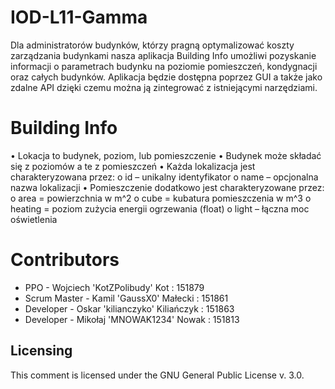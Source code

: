 # IOD-L11-Gamma
Dla administratorów budynków, którzy pragną optymalizować koszty zarządzania budynkami  nasza aplikacja Building Info umożliwi pozyskanie informacji o parametrach budynku na poziomie pomieszczeń, kondygnacji oraz całych budynków. Aplikacja będzie dostępna poprzez GUI a także jako zdalne API dzięki czemu można ją zintegrować z istniejącymi narzędziami.

# Building Info
• Lokacja to budynek, poziom, lub pomieszczenie
• Budynek może składać się z poziomów a te z pomieszczeń
• Każda lokalizacja jest charakteryzowana przez:
    o id – unikalny identyfikator
   o name – opcjonalna nazwa lokalizacji
• Pomieszczenie dodatkowo jest charakteryzowane przez:
   o area = powierzchnia w m^2
   o cube = kubatura pomieszczenia w m^3
   o heating = poziom zużycia energii ogrzewania (float)
   o light – łączna moc oświetlenia


# Contributors

- PPO - Wojciech 'KotZPolibudy' Kot : 151879
- Scrum Master - Kamil 'GaussX0' Małecki : 151861
- Developer - Oskar 'kilianczyko' Kiliańczyk : 151863 
- Developer - Mikołaj 'MNOWAK1234' Nowak : 151813

## Licensing
This comment is licensed under the GNU General Public License v. 3.0.


